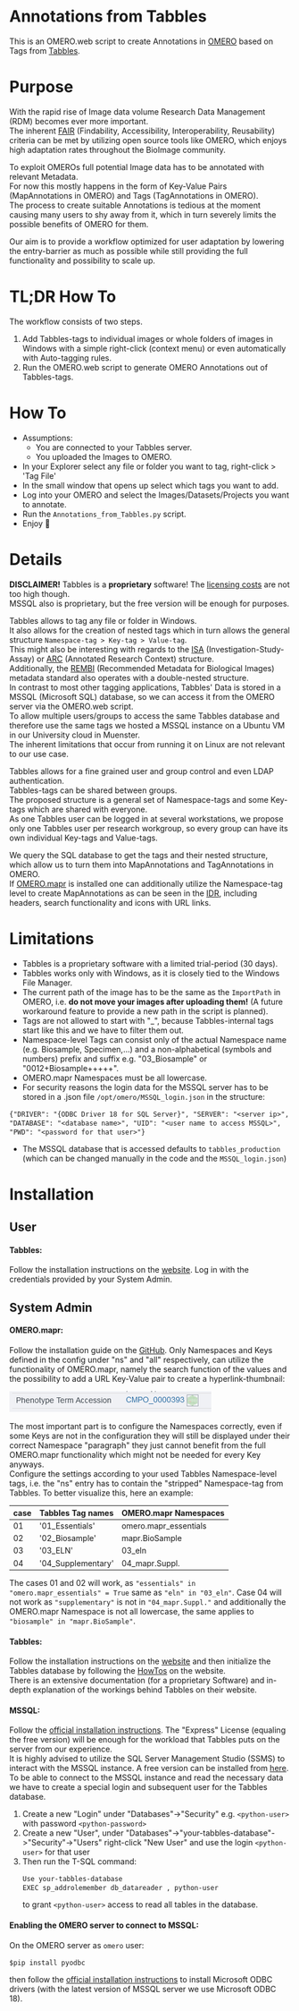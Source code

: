 # Annotations from Tabbles
This is an OMERO.web script to create Annotations in [OMERO](https://www.openmicroscopy.org/omero/) based on Tags from [Tabbles](https://tabbles.net/).

# Purpose
With the rapid rise of Image data volume Research Data Management (RDM) becomes ever more important.<br>
The inherent [FAIR](https://www.nature.com/articles/sdata201618) (Findability, Accessibility, Interoperability, Reusability) criteria can be met by utilizing open source tools like OMERO, which enjoys high adaptation rates throughout the BioImage community.

To exploit OMEROs full potential Image data has to be annotated with relevant Metadata.<br>
For now this mostly happens in the form of Key-Value Pairs (MapAnnotations in OMERO) and Tags (TagAnnotations in OMERO).<br>
The process to create suitable Annotations is tedious at the moment causing many users to shy away from it, which in turn severely limits the possible benefits of OMERO for them.

Our aim is to provide a workflow optimized for user adaptation by lowering the entry-barrier as much as possible while still providing the full functionality and possibility to scale up.

# TL;DR How To
The workflow consists of two steps.
1. Add Tabbles-tags to individual images or whole folders of images in Windows with a simple right-click (context menu) or even automatically with Auto-tagging rules.
2. Run the OMERO.web script to generate OMERO Annotations out of Tabbles-tags.

# How To

* Assumptions:
    * You are connected to your Tabbles server.
    * You uploaded the Images to OMERO.
* In your Explorer select any file or folder you want to tag, right-click > 'Tag File'
* In the small window that opens up select which tags you want to add.
* Log into your OMERO and select the Images/Datasets/Projects you want to annotate.
* Run the `Annotations_from_Tabbles.py` script.
* Enjoy 🙂

# Details
__DISCLAIMER!__ Tabbles is a __proprietary__ software! The [licensing costs](https://tabbles.net/buy-tabbles/) are not too high though.<br>
MSSQL also is proprietary, but the free version will be enough for purposes.

Tabbles allows to tag any file or folder in Windows.<br>
It also allows for the creation of nested tags which in turn allows the general structure `Namespace-tag > Key-tag > Value-tag`.<br>
This might also be interesting with regards to the [ISA](https://isa-specs.readthedocs.io/en/latest/isamodel.html) (Investigation-Study-Assay) or [ARC](https://www.nfdi4plants.de/content/learn-more/annotated-research-context.html) (Annotated Research Context) structure.<br>
Additionally, the [REMBI](https://www.nature.com/articles/s41592-021-01166-8) (Recommended Metadata for Biological Images) metadata standard also operates with a double-nested structure.<br>
In contrast to most other tagging applications, Tabbles' Data is stored in a MSSQL (Microsoft SQL) database, so we can access it from the OMERO server via the OMERO.web script.<br>
To allow multiple users/groups to access the same Tabbles database and therefore use the same tags we hosted a MSSQL instance on a Ubuntu VM in our University cloud in Muenster.<br>
The inherent limitations that occur from running it on Linux are not relevant to our use case.<br>

Tabbles allows for a fine grained user and group control and even LDAP authentication.<br>
Tabbles-tags can be shared between groups.<br>
The proposed structure is a general set of Namespace-tags and some Key-tags which are shared with everyone.<br>
As one Tabbles user can be logged in at several workstations, we propose only one Tabbles user per research workgroup, so every  group can have its own individual Key-tags and Value-tags.<br>

We query the SQL database to get the tags and their nested structure, which allow us to turn them into MapAnnotations and TagAnnotations in OMERO.<br>
If [OMERO.mapr](https://github.com/ome/omero-mapr) is installed one can additionally utilize the Namespace-tag level to create MapAnnotations as can be seen in the [IDR](https://idr.openmicroscopy.org/webclient/?show=screen-51), including headers, search functionality and icons with URL links.

# Limitations
* Tabbles is a proprietary software with a limited trial-period (30 days).
* Tabbles works only with Windows, as it is closely tied to the Windows File Manager.
* The current path of the image has to be the same as the `ImportPath` in OMERO, i.e. __do not move your images after uploading them!__ (A future  workaround feature to provide a new path in the script is planned).
* Tags are not allowed to start with "_", because Tabbles-internal tags start like this and we have to filter them out.
* Namespace-level Tags can consist only of the actual Namespace name (e.g. Biosample, Specimen,...) and a non-alphabetical (symbols and 
    numbers) prefix and suffix e.g. "03_Biosample" or "0012+Biosample+++++".
* OMERO.mapr Namespaces must be all lowercase.
* For security reasons the login data for the MSSQL server has to be stored in a .json file `/opt/omero/MSSQL_login.json` in the structure:
```
{"DRIVER": "{ODBC Driver 18 for SQL Server}", "SERVER": "<server ip>", "DATABASE": "<database name>", "UID": "<user name to access MSSQL>", "PWD": "<password for that user>"}
```
* The MSSQL database that is accessed defaults to `tabbles_production` (which can be changed manually in the code and the `MSSQL_login.json`)


# Installation
## User

#### Tabbles: 
Follow the installation instructions on the [website](https://tabbles.net/download-page/).
Log in with the credentials provided by your System Admin.

## System Admin
#### OMERO.mapr: 
Follow the installation guide on the [GitHub](https://idr.openmicroscopy.org/webclient/?show=screen-51). 
Only Namespaces and Keys defined in the config under "ns" and "all" respectively, can utilize the functionality of OMERO.mapr, namely the search function of the values and the possibility to add a URL Key-Value pair to create a hyperlink-thumbnail:

![](https://github.com/MuensterImagingNetwork/annotations_from_tabbles/blob/dev/Capture.PNG?raw=true) 

The most important part is to configure the Namespaces correctly, even if some Keys are not in the configuration they will still be displayed under their correct Namespace "paragraph" they just cannot benefit from the full OMERO.mapr functionality which might not be needed for every Key anyways.<br>
Configure the settings according to your used Tabbles Namespace-level tags, i.e. the "ns" entry has to contain the "stripped" Namespace-tag from Tabbles. To better visualize this, here an example:

|case|Tabbles Tag names | OMERO.mapr Namespaces|
|----|----|---|
|01|'01_Essentials' |omero.mapr_essentials|
|02|'02_Biosample' |mapr.BioSample|
|03|'03_ELN' |03_eln|
|04|'04_Supplementary' |04_mapr.Suppl.|

The cases 01 and 02 will work, as `"essentials" in "omero.mapr_essentials" = True` same as  `"eln" in "03_eln"`. Case 04 will not work as `"supplementary"` is not in `"04_mapr.Suppl."` and additionally the OMERO.mapr Namespace is not all lowercase, the same applies to `"biosample" in "mapr.BioSample"`.

#### Tabbles: 
Follow the installation instructions on the [website](https://tabbles.net/download-page/) and then initialize the Tabbles database by following the [HowTos](https://tabbles.net/how-tos/) on the website.<br>
There is an extensive documentation (for a proprietary Software) and in-depth explanation of the workings behind Tabbles on their website.

#### MSSQL: 
Follow the [official installation instructions](https://learn.microsoft.com/en-us/sql/linux/sql-server-linux-setup?view=sql-server-ver16). The "Express" License (equaling the free version) will be enough for the workload that Tabbles puts on the server from our experience.<br>
It is highly advised to utilize the SQL Server Management Studio (SSMS) to interact with the MSSQL instance. A free version can be installed from [here](https://learn.microsoft.com/de-de/sql/ssms/download-sql-server-management-studio-ssms?view=sql-server-ver16).<br>
To be able to connect to the MSSQL instance and read the necessary data we have to create a special login and subsequent user for the Tabbles database.
1) Create a new "Login" under "Databases"->"Security"  e.g. `<python-user>` with password  `<python-password>`
2) Create a new "User", under "Databases"->"your-tabbles-database"->"Security"->"Users" right-click "New User" and use the login `<python-user>` for that user
3) Then run the T-SQL command:  
    ```
    Use your-tabbles-database
    EXEC sp_addrolemember db_datareader , python-user
    ```
    to grant `<python-user>` access to read all tables in the database.<br>  

#### Enabling the OMERO server to connect to MSSQL:
On the OMERO server as `omero` user: 
```
$pip install pyodbc
```
then follow the [official installation instructions](https://learn.microsoft.com/en-us/sql/connect/odbc/linux-mac/installing-the-microsoft-odbc-driver-for-sql-server?view=sql-server-ver16&tabs=redhat18-install%2Credhat17-install%2Cdebian8-install%2Credhat7-13-install%2Crhel7-offline#18) to install Microsoft ODBC drivers (with the latest version of MSSQL server we use Microsoft ODBC 18).



